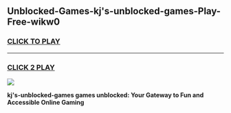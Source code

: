 
## Unblocked-Games-kj's-unblocked-games-Play-Free-wikw0
<h3>
<a href="https://premium76.site?title=kj's-unblocked-games&ref=15A">CLICK TO PLAY</a></h3>
<hr>

<h3>
<a href="https://premium76.site?title=kj's-unblocked-games&ref=15A">CLICK 2 PLAY</a>
  
</h3>

<a href="https://premium76.site?title=kj's-unblocked-games&ref=15A"><img src="https://clearcache.store/games.png"></a>


**kj's-unblocked-games games unblocked: Your Gateway to Fun and Accessible Online Gaming**
